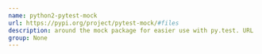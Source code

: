 ```yaml
---
name: python2-pytest-mock
url: https://pypi.org/project/pytest-mock/#files
description: around the mock package for easier use with py.test. URL : https://pypi.org/project/pytest-mock/#files Groups : None
group: None
---
```

